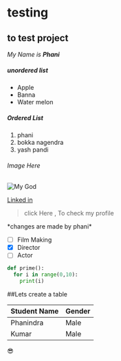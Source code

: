 # testing
## to test project
*My Name is **Phani***

##### unordered list
* Apple
* Banna
* Water melon

##### Ordered List

1. phani
2. bokka nagendra
3. yash pandi

###### Image Here

![My God](https://www.thehindu.com/entertainment/movies/yl3ox/article30265525.ece/ALTERNATES/FREE_660/MPRajinikanth-Darbar)


[Linked in](linkedin.com/in/maroju-phanindra-kumar/)

>click Here ,
>To check my profile

\*changes are made by phani\*
- [ ] Film Making
- [x] Director 
- [ ] Actor

```python
def prime():
  for i in range(0,10):
    print(i)
```


##Lets create a table

Student Name | Gender
-------------|-------------
Phanindra    |   Male
Kumar        |   Male

:sunglasses:
